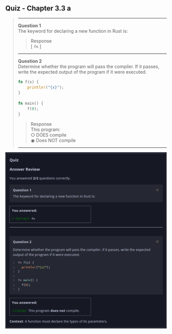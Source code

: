 ## Quiz - Chapter 3.3 a ##

> ---
> **Question 1**<br>
> The keyword for declaring a new function in Rust is:
>
> > Response<br>
> > [ ```fn``` ]
> 
> ---
>
> **Question 2**<br>
> Determine whether the program will pass the compiler. If it 
> passes, write the expected output of the program if it were 
> executed.
>
> ```rust
> fn f(x) {
>     println!("{x}");
> }
> 
> fn main() {
>     f(0);
> }
> ```
>
> > Response<br>
> > This program:<br>
> > ○ DOES compile<br>
> > ◉ Does NOT compile<br>
> 
> ---

![image](../additional-files/images/quiz_0303a.png)
